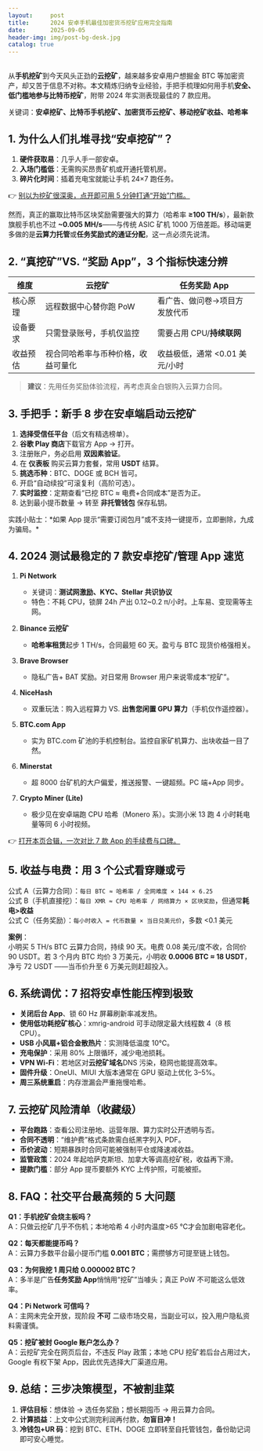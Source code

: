 ```yaml
---
layout:     post
title:      2024 安卓手机最佳加密货币挖矿应用完全指南
date:       2025-09-05
header-img: img/post-bg-desk.jpg
catalog: true
---
```


##
从**手机挖矿**到今天风头正劲的**云挖矿**，越来越多安卓用户想掘金 BTC 等加密资产，却又苦于信息不对称。本文精炼归纳专业经验，手把手梳理如何用手机**安全、低门槛地参与比特币挖矿**，附带 2024 年实测表现最佳的 7 款应用。  

关键词：**安卓挖矿、比特币手机挖矿、加密货币云挖矿、移动挖矿收益、哈希率**


## 1. 为什么人们扎堆寻找“安卓挖矿”？
1. **硬件获取易**：几乎人手一部安卓。  
2. **入场门槛低**：无需购买昂贵矿机或开通托管机房。  
3. **碎片化时间**：插着充电宝就能让手机 24×7 跑任务。  

👉 [别以为挖矿很深奥，点开即可用 5 分钟打通“开始”门槛。](https://okxdog.com/)

然而，真正的赢取比特币区块奖励需要强大的算力（哈希率 **≥100 TH/s**），最新款旗舰手机也不过 **~0.005 MH/s**——与传统 ASIC 矿机 1000 万倍差距。移动端更多做的是**云算力托管**或**任务奖励式的通证分配**，这一点必须先说清。

## 2. “真挖矿”VS. “奖励 App”，3 个指标快速分辨
| 维度        | 云挖矿                                               | 任务奖励 App                                             |
|-------------|--------------------------------------------------------|----------------------------------------------------------|
| 核心原理    | 远程数据中心替你跑 PoW                                | 看广告、做问卷→项目方发放代币                         |
| 设备要求    | 只需登录账号，手机仅监控                              | 需要占用 CPU/**持续联网**                             |
| 收益预估    | 视合同哈希率与币种价格，收益可量化                    | 收益极低，通常 <0.01 美元/小时                        |

> **建议**：先用任务奖励体验流程，再考虑真金白银购入云算力合同。

## 3. 手把手：新手 8 步在安卓端启动云挖矿
1. **选择受信任平台**（后文有精选榜单）。  
2. **谷歌 Play 商店**下载官方 App → 打开。  
3. 注册账户，务必启用 **双因素验证**。  
4. 在 **仪表板** 购买云算力套餐，常用 **USDT** 结算。  
5. **挑选币种**：BTC、DOGE 或 BCH 皆可。  
6. 开启“自动续投”可滚复利（高阶可选）。  
7. **实时监控**：定期查看“已挖 BTC ≈ 电费+合同成本”是否为正。  
8. 达到最小提币数量 → 转至 **非托管钱包** 保存私钥。

实践小贴士：\*如果 App 提示“需要订阅包月”或不支持一键提币，立即删除，九成为骗局。\*

## 4. 2024 测试最稳定的 7 款安卓挖矿/管理 App 速览
1. **Pi Network**  
   - 关键词：**测试网激励、KYC、Stellar 共识协议**  
   - 特色：不耗 CPU，锁屏 24h 产出 0.12~0.2 π/小时。上车易、变现需等主网。  

2. **Binance 云挖矿**  
   - **哈希率租赁**起步 1 TH/s，合同最短 60 天。盈亏与 BTC 现货价格强相关。  

3. **Brave Browser**  
   - 隐私广告+ BAT 奖励。对日常用 Browser 用户来说零成本“挖矿”。  

4. **NiceHash**  
   - 双重玩法：购入远程算力 VS. **出售您闲置 GPU 算力**（手机仅作遥控器）。  

5. **BTC.com App**  
   - 实为 BTC.com 矿池的手机控制台。监控自家矿机算力、出块收益一目了然。  

6. **Minerstat**  
   - 超 8000 台矿机的大户偏爱，推送报警、一键超频。PC 端+App 同步。  

7. **Crypto Miner (Lite)**  
   - 极少见在安卓端跑 CPU 哈希（Monero 系）。实测小米 13 跑 4 小时耗电量等同 6 小时视频。

👉 [打开本页合辑，一次对比 7 款 App 的手续费与口碑。](https://okxdog.com/)

## 5. 收益与电费：用 3 个公式看穿赚或亏
公式 A（云算力合同）：`每日 BTC ≈ 哈希率 / 全网难度 × 144 × 6.25`  
公式 B（手机直接挖）：`每日 XMR ≈ CPU 哈希率 / 网络算力 × 区块奖励`，但通常**耗电>收益**  
公式 C（任务奖励）：`每小时收入 = 代币数量 × 当日兑美元价`，多数 <0.1 美元

**案例**：  
小明买 5 TH/s BTC 云算力合同，持续 90 天。电费 0.08 美元/度不收，合同价 90 USDT。若 3 个月内 BTC 均价 3 万美元，小明收 **0.0006 BTC ≈ 18 USDT**，净亏 72 USDT ——当币价升至 6 万美元则赶超投入。  

## 6. 系统调优：7 招将安卓性能压榨到极致
- **关闭后台 App**、锁 60 Hz 屏幕刷新率减发热。  
- **使用低功耗挖矿核心**：xmrig-android 可手动限定最大线程数 4（8 核 CPU）。  
- **USB 小风扇+铝合金散热片**：实测降低温度 10℃。  
- **充电保护**：采用 80% 上限循环，减少电池损耗。  
- **VPN Wi-Fi**：若地区对**云挖矿域名**DNS 污染，稳网也能提高效率。  
- **固件升级**：OneUI、MIUI 大版本通常在 GPU 驱动上优化 3–5%。  
- **周三系统重启**：内存泄漏会严重拖慢哈希。

## 7. 云挖矿风险清单（收藏级）
- **平台跑路**：查看公司注册地、运营年限、算力实时公开透明与否。  
- **合同不透明**：“维护费”格式条款需白纸黑字列入 PDF。  
- **币价波动**：短期暴跌时合同可能被强制平仓或降速减收益。  
- **监管政策**：2024 年起哈萨克斯坦、加拿大等调高挖矿税，收益再下滑。  
- **提款门槛**：部分 App 提币要额外 KYC 上传护照，可能被拒。  

## 8. FAQ：社交平台最高频的 5 大问题
**Q1：手机挖矿会烧主板吗？**  
A：只做云挖矿几乎不伤机；本地哈希 4 小时内温度>65 ℃才会加剧电容老化。

**Q2：每天都能提币吗？**  
A：云算力多数平台最小提币门槛 **0.001 BTC**；需攒够方可提至链上钱包。

**Q3：为何我挖 1 周只给 0.000002 BTC？**  
A：多半是广告**任务奖励 App**悄悄用“挖矿”当噱头；真正 PoW 不可能这么低效率。

**Q4：Pi Network 可信吗？**  
A：主网未完全开放，现阶段 **不可** 二级市场交易，当副业可以，投入用户隐私资料需谨慎。

**Q5：挖矿被封 Google 账户怎么办？**  
A：云挖矿完全在网页后台，不违反 Play 政策；本地 CPU 挖矿若后台占用过大，Google 有权下架 App，因此优先选择大厂渠道应用。

## 9. 总结：三步决策模型，不被割韭菜
1. **评估目标**：想体验 → 选任务奖励；想长期囤币 → 用云算力合同。  
2. **计算损益**：上文中公式测完利润再付款，**勿盲目冲！**  
3. **冷钱包+UR 码**：挖到 BTC、ETH、DOGE 立即转至自托管钱包，备份助记词即可安心睡觉。